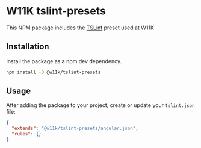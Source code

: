 # W11K tslint-presets
This NPM package includes the [TSLint](https://palantir.github.io/tslint/) preset used at W11K

## Installation
Install the package as a npm dev dependency.
```bash
npm install -D @w11k/tslint-presets
```

## Usage
After adding the package to your project, create or update your `tslint.json` file:

```json
{
  "extends": "@w11k/tslint-presets/angular.json",
  "rules": {}
}
```

